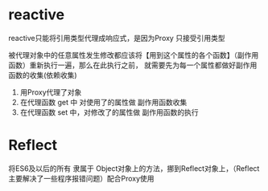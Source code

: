 # reactive
reactive只能将引用类型代理成响应式，是因为Proxy 只接受引用类型

被代理对象中的任意属性发生修改都应该将【用到这个属性的各个函数】（副作用函数）重新执行一遍，那么在此执行之前，
就需要先为每一个属性都做好副作用函数的收集(依赖收集)

1. 用Proxy代理了对象
2. 在代理函数 get 中 对使用了的属性做 副作用函数收集
3. 在代理函数 set 中，对修改了的属性做 副作用函数的执行

# Reflect
将ES6及以后的所有 隶属于 Object对象上的方法，挪到Reflect对象上，（Reflect主要解决了一些程序报错问题）配合Proxy使用